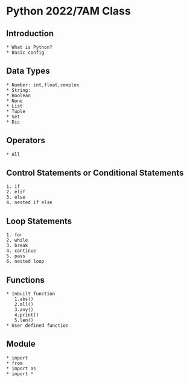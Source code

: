 # Python 2022/7AM Class

## Introduction

    * What is Python?
    * Basic config

## Data Types

    * Number: int,float,complex
    * String:
    * Boolean
    * None
    * List
    * Tuple
    * Set
    * Dic

## Operators

    * All

## Control Statements or Conditional Statements

    1. if
    2. elif
    3. else
    4. nested if else

## Loop Statements

    1. for
    2. while
    3. break
    4. continue
    5. pass
    6. nested loop

## Functions
    * Inbuilt function
       1.abs()
       2.all()
       3.any()  
       4.print()
       5.len()
    * User defined function


## Module
    * import
    * from
    * import as
    * import *


